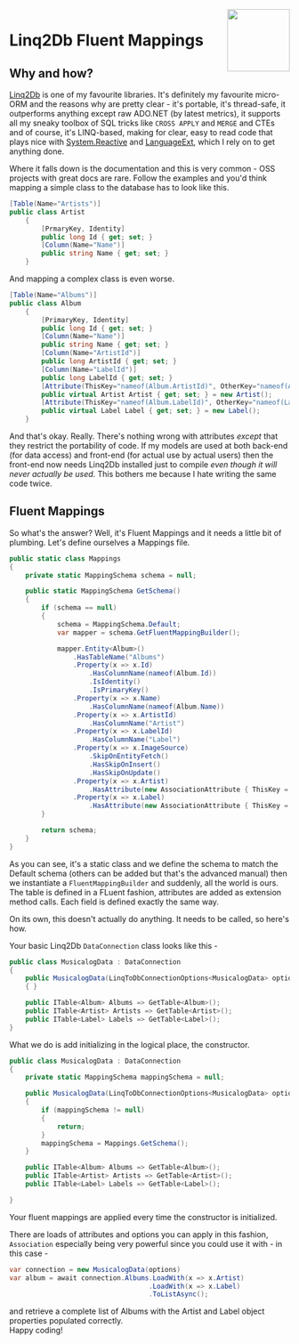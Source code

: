 <img src="https://i.imgur.com/r0ilni7.png" align="right" style="height: 8em"/>

# Linq2Db Fluent Mappings
## Why and how?  
  
[Linq2Db](https://github.com/linq2db/linq2db) is one of my favourite libraries. It's definitely my favourite micro-ORM and the reasons why are pretty clear - it's portable, it's thread-safe, it outperforms anything except raw ADO.NET (by latest metrics), it supports all my sneaky toolbox of SQL tricks like `CROSS APPLY` and `MERGE` and CTEs and of course, it's LINQ-based, making for clear, easy to read code that plays nice with [System.Reactive](http://reactivex.io/) and [LanguageExt](https://github.com/louthy/language-ext), which I rely on to get anything done.

Where it falls down is the documentation and this is very common - OSS projects with great docs are rare. Follow the examples and you'd think mapping a simple class to the database has to look like this.

```csharp
[Table(Name="Artists")]
public class Artist
    {
        [PrmaryKey, Identity]
        public long Id { get; set; }
        [Column(Name="Name")]
        public string Name { get; set; }
    }
```

And mapping a complex class is even worse.  
  
```csharp
[Table(Name="Albums")]
public class Album
    {
        [PrimaryKey, Identity]
        public long Id { get; set; }
        [Column(Name="Name")]
        public string Name { get; set; }
        [Column(Name="ArtistId")]
        public long ArtistId { get; set; }
        [Column(Name="LabelId")]
        public long LabelId { get; set; }
        [Attribute(ThisKey="nameof(Album.ArtistId)", OtherKey="nameof(Artist.Id)")]
        public virtual Artist Artist { get; set; } = new Artist();
        [Attribute(ThisKey="nameof(Album.LabelId)", OtherKey="nameof(Label.Id)")]
        public virtual Label Label { get; set; } = new Label();
    }
```

And that's okay. Really. There's nothing wrong with attributes _except_ that they restrict the portability of code. If my models are used at both back-end (for data access) and front-end (for actual use by actual users) then the front-end now needs Linq2Db installed just to compile _even though it will never actually be used_. This bothers me because I hate writing the same code twice.
  
## Fluent Mappings

So what's the answer? Well, it's Fluent Mappings and it needs a little bit of plumbing.  Let's define ourselves a Mappings file.  
  
```csharp
public static class Mappings
{
    private static MappingSchema schema = null;

    public static MappingSchema GetSchema()
    {
        if (schema == null)
        {
            schema = MappingSchema.Default;
            var mapper = schema.GetFluentMappingBuilder();

            mapper.Entity<Album>()
                .HasTableName("Albums")
                .Property(x => x.Id)
                    .HasColumnName(nameof(Album.Id))
                    .IsIdentity()
                    .IsPrimaryKey()
                .Property(x => x.Name)
                    .HasColumnName(nameof(Album.Name))
                .Property(x => x.ArtistId)
                    .HasColumnName("Artist")
                .Property(x => x.LabelId)
                    .HasColumnName("Label")
                .Property(x => x.ImageSource)
                    .SkipOnEntityFetch()
                    .HasSkipOnInsert()
                    .HasSkipOnUpdate()
                .Property(x => x.Artist)
                    .HasAttribute(new AssociationAttribute { ThisKey = nameof(Album.ArtistId), OtherKey = nameof(Artist.Id) })
                .Property(x => x.Label)
                    .HasAttribute(new AssociationAttribute { ThisKey = nameof(Album.LabelId), OtherKey = nameof(Label.Id) });
        }

        return schema;
    }
}
```

As you can see, it's a static class and we define the schema to match the Default schema (others can be added but that's the advanced manual) then we instantiate a `FluentMappingBuilder` and suddenly, all the world is ours.  The table is defined in a FLuent fashion, attributes are added as extension method calls. Each field is defined exactly the same way.  
  
On its own, this doesn't actually do anything. It needs to be called, so here's how.  

Your basic Linq2Db `DataConnection` class looks like this - 

```csharp
public class MusicalogData : DataConnection
{
    public MusicalogData(LinqToDbConnectionOptions<MusicalogData> options) : base(options)
    { }

    public ITable<Album> Albums => GetTable<Album>();
    public ITable<Artist> Artists => GetTable<Artist>();
    public ITable<Label> Labels => GetTable<Label>();
}
```  
  
What we do is add initializing in the logical place, the constructor.  
  
```csharp
public class MusicalogData : DataConnection
{
    private static MappingSchema mappingSchema = null;

    public MusicalogData(LinqToDbConnectionOptions<MusicalogData> options) : base(options)
    {
        if (mappingSchema != null)
        {
            return;
        }
        mappingSchema = Mappings.GetSchema();
    }

    public ITable<Album> Albums => GetTable<Album>();
    public ITable<Artist> Artists => GetTable<Artist>();
    public ITable<Label> Labels => GetTable<Label>();

}
```

Your fluent mappings are applied every time the constructor is initialized.    
  
There are loads of attributes and options you can apply in this fashion, `Association` especially being very powerful since you could use it with  - in this case -   
  
```csharp
var connection = new MusicalogData(options)
var album = await connection.Albums.LoadWith(x => x.Artist)
                                   .LoadWith(x => x.Label)
                                   .ToListAsync();
```

and retrieve a complete list of Albums with the Artist and Label object properties populated correctly.  
Happy coding!



